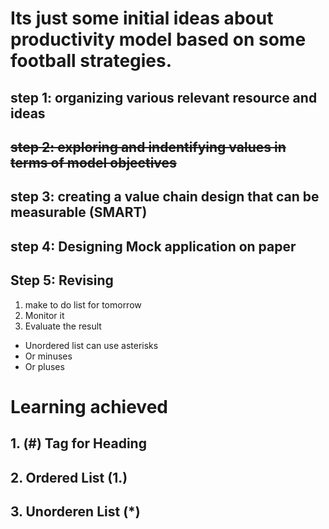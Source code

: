 # Its just some initial ideas about productivity model based on some football strategies.
## step 1: organizing various relevant resource and ideas 
## ~~step 2: exploring and indentifying values in terms of model objectives~~ 
## step 3: creating a value chain design that can be measurable (SMART)
## step 4: Designing Mock application on paper
## Step 5: Revising 
1. make to do list for tomorrow
2. Monitor it 
3. Evaluate the result
* Unordered list can use asterisks
* Or minuses
* Or pluses



# Learning achieved
## 1. (#) Tag for Heading
## 2. Ordered List (1.)
## 3. Unorderen List (*)
